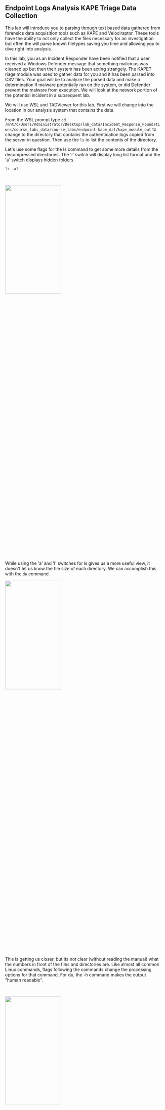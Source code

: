 ## Endpoint Logs Analysis KAPE Triage Data Collection

This lab will introduce you to parsing through text based data gathered from forensics data acquisition tools such as KAPE and Velociraptor.  These tools have the ability to not only collect the files necessary for an investigation but often the will parse known filetypes saving you time and allowing you to dive right into analysis.

In this lab, you as an Incident Responder have been notified that a user received a Windows Defender message that something malicious was cleaned up but then their system has been acting strangely.  The KAPET riage module was used to gather data for you and it has been parsed into CSV files. Your goal will be to analyze the parsed data and make a determination if malware potentially ran on the system, or did Defender prevent the malware from execution.  We will look at the network portion of the potential incident in a subsequent lab.

We will use WSL and TADViewer for this lab.  First we will change into the location in our analysis system that contains the data.

From the WSL prompt type `cd /mnt/c/Users/Administrator/Desktop/lab_data/Incident_Response_Foundations/course_labs_data/course_labs/endpoint-kape_dat/kape_module_out` to change to the directory that contains the authentication logs copied from the server in question.  Then use the `ls` to list the contents of the directory.  

Let's use some flags for the ls command to get some more details from the decompressed directories.  The 'l' switch will display long list format and the 'a' switch displays hidden folders.

```
ls -al
```

&nbsp;

<img src="images/endpoint-kape_data_windows_0.png"  width="60%" height="30%">

&nbsp;

While using the 'a' and 'l' switches for ls gives us a more useful view, it doesn't let us know the file size of each directory.  We can accomplish this with the `du` command.
&nbsp;

<img src="images/endpoint-kape_data_windows_1.png"  width="60%" height="30%">

&nbsp;

This is getting us closer, but its not clear (without reading the manual) what the numbers in front of the files and directories are.  Like almost all common Linux commands, flags following the commands change the processing options for that command.  For du, the -h command makes the output "human readable".

&nbsp;

<img src="images/endpoint-kape_data_windows_2.png"  width="60%" height="30%">

&nbsp;

It appears that most of the data is from the FileSystem module and the EventLog module and the file sizes for the gathered data seem to be what we would expect.  We saw in an an earlier lab that the command line is one way to view, filter, and sort data text files.  You can also use spreadsheet programs, but know that they have data size limitations and have trouble with large files.  The files in this lab do not approach that limit, but it is good to use tools from the start that will meet your needs.

The [TAD Viewer](https://www.tadviewer.com/) is an example fast viewer program that can handle larger data sets.  Launch it from the desktop shortcut.

&nbsp;

<img src="images/endpoint-kape_data_windows_3.png"  width="60%" height="30%">

&nbsp;

When starting a host investigation that involved malware, analyzing process execution is a good place to start. In the file open dialogue box navigate to `C:\Users\Administrator\Desktop\lab_data\Incident_Response_Foundations\course_labs_data\course_labs\endpoint-kape_data\kape_module_out\ProgramExecution` and open 'the 20220301002851_PECmd_Output.csv' file.


&nbsp;

<img src="images/endpoint-kape_data_windows_4.png"  width="60%" height="30%">

&nbsp;

Scroll over to the "Last Run" column and click it to sort from the most recent to oldest date.  Take a moment to look at the applications run in the last hour or so.  Do any of these look malicious?  Unfortunately its rarely that easy, but this will help us paint a picture as we look at more data.

&nbsp;

<img src="images/endpoint-kape_data_windows_5.png"  width="60%" height="30%">

&nbsp;

Next we should take a look at the event logs. In the TADViewer window got to the File menu and "Open File..." and open 20220301002458_EvtxECmd_Output.csv file in the `C:\Users\Administrator\Desktop\lab_data\Incident_Response_Foundations\course_labs_data\course_labs\endpoint-kape_data\kape_module_out\EventLogs` directory.  When asked if you want to open in a new or existing window, select the new window option.

&nbsp;

<img src="images/endpoint-kape_data_windows_6.png"  width="60%" height="30%">

&nbsp;

There are 143,881 events so we will not be able to start reading through them all sequentially, we need to filter them down.  Usually in an Incident Response scenario, there is a pivot point of data where we can start.  In this case, the user mentioned a Defender pop up window, we can filter in TADViewer for this.  In the lower left hand corner of the TADViewer Window click "Filter".  Select "Provider" for the column, then select "contains" for the operator.  Type "Defender" in the text box, then click apply.

&nbsp;

<img src="images/endpoint-kape_data_windows_7.png"  width="60%" height="30%">

&nbsp;


The filter should appear as below.

&nbsp;

<img src="images/endpoint-kape_data_windows_8.png"  width="60%" height="30%">

&nbsp;

Click the header of the "Time Created" column to sort the data from newest to oldest.  Take a moment to read through the first 100 lines or so, you will notice that in the "Map Description" and "PayloadData1" fields, it is clear that Defender found multiple types of malware.  Also, if you scroll further to the right in the data, you will see that not only were local files and process executions but Defender found files on a file share on the Server01 system.  

&nbsp;

<img src="images/images/endpoint-kape_data_windows_9.png"  width="60%" height="30%">

&nbsp;

On the local system, it appears that there was an attempt to run multiple executables from the C:\Users\dbanks\ directory, and there is a naming scheme of a number sequence and some text that seems related to Windows process internals.  This is certainly suspicious behavior in that typically executables should not be running from that specific profile location and the endpoint protection software indicates a remote access tool named Cobalt Strike associated with this behavior.

&nbsp;

<img src="images/endpoint-kape_data_windows_10.png"  width="60%" height="30%">

&nbsp;

In a real world investigation the scope would have to expand to include the Server01 system, and would need to start with determining how these files ended up on a file share on a server.  However, there are still some unanswered questions about the host.  

The most important question is for this host is did malware successfully run?  When cross referencing with the process execution data, there does not appear to be an executable matching the naming scheme that the potential attacker was using.  That's good, but does that really mean that Defender saved the day?  

Ideally we could look at running processes and find the answer, but its not uncommon to be missing data in an IR.  In this case we do not have the volatile data for this system.

Microsoft Sysmon was installed on this system and was configured to log network data, so we could potentially gain more information there.  Clear the filter for Defender log entries and create a new filter where the "EventID" field equals 22 and the "PayloadData3" field contains the value "dbanks".  It does appear that there was some successful communication to two cloudfront domains.

&nbsp;

<img src="images/endpoint-kape_data_windows_11.png"  width="60%" height="30%">

&nbsp;

Notice that the timestamps for this behavior are 30 minutes prior to the Defender log entries for the host.  We still to not have a clear picture of exactly what happened, but we do have enough information to consider this host likely compromised.  However, at this point in the investigation I would want to take a look at the associated network logs, we will do that in a subsequent lab.